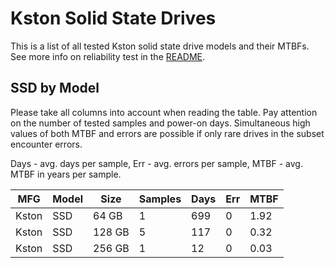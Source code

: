Kston Solid State Drives
========================

This is a list of all tested Kston solid state drive models and their MTBFs. See
more info on reliability test in the [README](https://github.com/linuxhw/SMART).

SSD by Model
------------

Please take all columns into account when reading the table. Pay attention on the
number of tested samples and power-on days. Simultaneous high values of both MTBF
and errors are possible if only rare drives in the subset encounter errors.

Days - avg. days per sample,
Err  - avg. errors per sample,
MTBF - avg. MTBF in years per sample.

| MFG       | Model              | Size   | Samples | Days  | Err   | MTBF |
|-----------|--------------------|--------|---------|-------|-------|------|
| Kston     | SSD                | 64 GB  | 1       | 699   | 0     | 1.92   |
| Kston     | SSD                | 128 GB | 5       | 117   | 0     | 0.32   |
| Kston     | SSD                | 256 GB | 1       | 12    | 0     | 0.03   |
